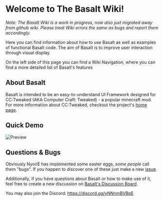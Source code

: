 # Welcome to The Basalt Wiki!
*Note: The Basalt Wiki is a work in progress, now also just migrated away from github wiki. Please treat Wiki errors the same as bugs and report them accordingly.*

Here you can find information about how to use Basalt as well as examples of functional Basalt code. The aim of Basalt is to improve user interaction through visual display.

On the left side of this page you can find a Wiki Navigation, where you can find a more detailed list of Basalt's features

## About Basalt

Basalt is intended to be an easy-to-understand UI Framework designed for CC:Tweaked (AKA Computer Craft: Tweaked) - a popular minecraft mod. For more information about CC:Tweaked, checkout the project's <a href="https://tweaked.cc/">home page</a>.

## Quick Demo
![Preview](https://media0.giphy.com/media/fvmNPshXKeU7FFA9iA/giphy.gif)

## Questions & Bugs

Obviously NyoriE has implemented some easter eggs, _some people_ call them "bugs". If you happen to discover one of these just make a new <a href="https://github.com/Pyroxenium/Basalt/issues">issue</a>.

Additionally, if you have questions about Basalt or how to make use of it, feel free to create a new discussion on <a href="https://github.com/Pyroxenium/Basalt/discussions">Basalt's Discussion Board</a>.

You may also join the Discord: https://discord.gg/yNNnmBVBpE